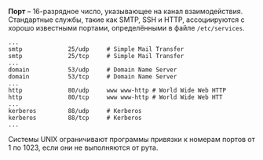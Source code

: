 **Порт** – 16-разрядное число, указывающее на канал взаимодействия. Стандартные службы, такие как SMTP, SSH и HTTP, ассоциируются с хорошо известными портами, определёнными в файле `/etc/services`. 

```
...
smtp             25/udp     # Simple Mail Transfer
smtp             25/tcp     # Simple Mail Transfer
...
domain           53/udp     # Domain Name Server
domain           53/tcp     # Domain Name Server
...
http             80/udp     www www-http # World Wide Web HTTP
http             80/tcp     www www-http # World Wide Web HTT
...
kerberos         88/udp     # Kerberos
kerberos         88/tcp     # Kerberos
...
```

Системы UNIX ограничивают программы привязки к номерам портов от 1 по 1023, если они не выполняются от рута.